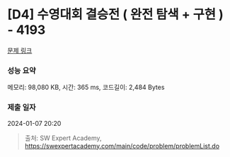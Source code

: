 # [D4] 수영대회 결승전 ( 완전 탐색 + 구현 ) - 4193 

[문제 링크](https://swexpertacademy.com/main/code/problem/problemDetail.do?contestProbId=AWKaG6_6AGQDFARV) 

### 성능 요약

메모리: 98,080 KB, 시간: 365 ms, 코드길이: 2,484 Bytes

### 제출 일자

2024-01-07 20:20



> 출처: SW Expert Academy, https://swexpertacademy.com/main/code/problem/problemList.do